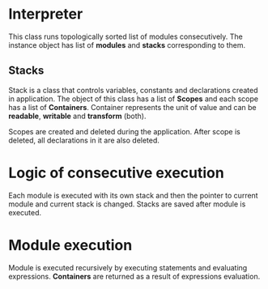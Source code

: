 # Interpreter

This class runs topologically sorted list of modules consecutively. The instance object has list of **modules** and **stacks** corresponding to them. 

## Stacks 

Stack is a class that controls variables, constants and declarations created in application.
The object of this class has a list of **Scopes** and each scope has a list of **Containers**. Container represents the unit of value and can be **readable**, **writable** and **transform** (both). 

Scopes are created and deleted during the application. After scope is deleted, all declarations in it are also deleted.

# Logic of consecutive execution

Each module is executed with its own stack and then the pointer to current module and current stack is changed. Stacks are saved after module is executed.

# Module execution

Module is executed recursively by executing statements and evaluating expressions. **Containers** are returned as a result of expressions evaluation.
